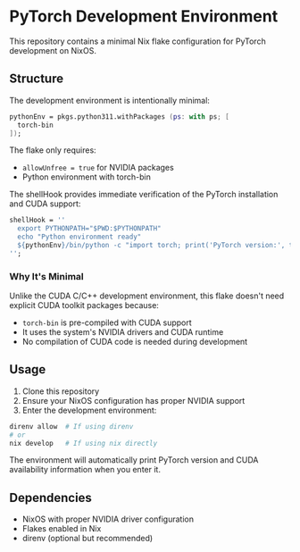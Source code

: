 # PyTorch Development Environment

This repository contains a minimal Nix flake configuration for PyTorch development on NixOS.

## Structure

The development environment is intentionally minimal:

```nix
pythonEnv = pkgs.python311.withPackages (ps: with ps; [
  torch-bin
]);
```

The flake only requires:
- `allowUnfree = true` for NVIDIA packages
- Python environment with torch-bin

The shellHook provides immediate verification of the PyTorch installation and CUDA support:
```nix
shellHook = ''
  export PYTHONPATH="$PWD:$PYTHONPATH"
  echo "Python environment ready"
  ${pythonEnv}/bin/python -c "import torch; print('PyTorch version:', torch.__version__); print('CUDA available:', torch.cuda.is_available()); print('CUDA version:', torch.version.cuda if torch.cuda.is_available() else 'N/A')"
'';
```

### Why It's Minimal

Unlike the CUDA C/C++ development environment, this flake doesn't need explicit CUDA toolkit packages because:
- `torch-bin` is pre-compiled with CUDA support
- It uses the system's NVIDIA drivers and CUDA runtime
- No compilation of CUDA code is needed during development

## Usage

1. Clone this repository
2. Ensure your NixOS configuration has proper NVIDIA support
3. Enter the development environment:
```bash
direnv allow  # If using direnv
# or
nix develop   # If using nix directly
```

The environment will automatically print PyTorch version and CUDA availability information when you enter it.

## Dependencies

- NixOS with proper NVIDIA driver configuration
- Flakes enabled in Nix
- direnv (optional but recommended)
